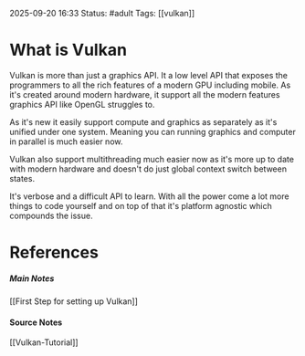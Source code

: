 2025-09-20 16:33
Status: #adult 
Tags: [[vulkan]]
# What is Vulkan

Vulkan is more than just a graphics API. It a low level API that exposes the programmers to all the rich features of a modern GPU including mobile. As it's created around modern hardware, it support all the modern features graphics API like OpenGL struggles to.

As it's new it easily support compute and graphics as separately as it's unified under one system. Meaning you can running graphics and computer in parallel is much easier now.

Vulkan also support multithreading much easier now as it's more up to date with modern hardware and doesn't do just global context switch between states.

It's verbose and a difficult API to learn. With all the power come a lot more things to code yourself and on top of that it's platform agnostic which compounds the issue.
# References
##### Main Notes
[[First Step for setting up Vulkan]]
#### Source Notes
[[Vulkan-Tutorial]]